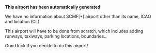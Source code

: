 **This airport has been automatically generated**

We have no information about SCMF[*] airport other than its name, ICAO and location (CL).

This airport will have to be done from scratch, which includes adding runways, taxiways, parking locations, boundaries...

Good luck if you decide to do this airport!